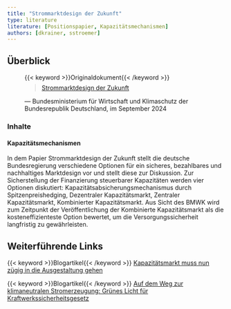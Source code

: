 ```yaml
---
title: "Strommarktdesign der Zukunft"
type: literature
literature: [Positionspapier, Kapazitätsmechanismen]
authors: [dkrainer, sstroemer]
---
```


## Überblick

<figure>
    {{< keyword >}}Originaldokument{{< /keyword >}}
    <blockquote style="margin-top: 0.5em;">
        <a href="https://www.bmwk.de/Redaktion/DE/Publikationen/Energie/20240801-strommarktdesign-der-zukunft.pdf?__blob=publicationFile&v=18" target="_blank">
            Strommarktdesign der Zukunft
        </a>
    </blockquote>
    <figcaption>— Bundesministerium für Wirtschaft und Klimaschutz der Bundesrepublik Deutschland, im September 2024</figcaption>
</figure>

### Inhalte

#### Kapazitätsmechanismen

In dem Papier Strommarktdesign der Zukunft stellt die deutsche Bundesregierung verschiedene Optionen für ein sicheres, bezahlbares und nachhaltiges Marktdesign vor und stellt diese zur Diskussion. Zur Sicherstellung der Finanzierung steuerbarer Kapazitäten werden vier Optionen diskutiert: Kapazitätsabsicherungsmechanismus durch Spitzenpreishedging, Dezentraler Kapazitätsmarkt, Zentraler Kapazitätsmarkt, Kombinierter Kapazitätsmarkt. Aus Sicht des BMWK wird zum Zeitpunkt der Veröffentlichung der Kombinierte Kapazitätsmarkt als die kosteneffizienteste Option bewertet, um die Versorgungssicherheit langfristig zu gewährleisten.

## Weiterführende Links

{{< keyword >}}Blogartikel{{< /keyword >}} [Kapazitätsmarkt muss nun zügig in die Ausgestaltung gehen](https://www.bdew.de/presse/presseinformationen/kapazitaetsmarkt-muss-nun-zuegig-in-die-ausgestaltung-gehen/)

{{< keyword >}}Blogartikel{{< /keyword >}} [Auf dem Weg zur klimaneutralen Stromerzeugung: Grünes Licht für Kraftwerkssicherheitsgesetz](https://www.bmwk.de/Redaktion/DE/Pressemitteilungen/2024/07/20240705-klimaneutrale-stromerzeugung-kraftwerkssicherheitsgesetz.html)
